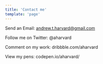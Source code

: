 ```yaml
---
title: 'Contact me'
template: 'page'
---
```


Send an Email: andrew.t.harvard@gmail.com

Follow me on Twitter: @aharvard

Comment on my work: dribbble.com/aharvard

View my pens: codepen.io/aharvard/
